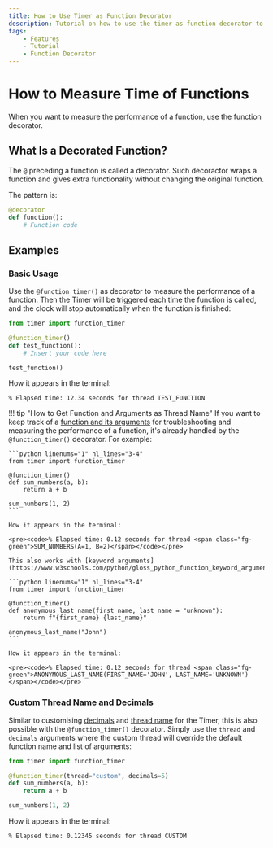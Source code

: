 ```yaml
---
title: How to Use Timer as Function Decorator
description: Tutorial on how to use the timer as function decorator to measure the execution time of Python functions. Includes code examples for beginners and advanced users.
tags:
    - Features
    - Tutorial
    - Function Decorator
---
```


# How to Measure Time of Functions
When you want to measure the performance of a function, use the function decorator.

## What Is a Decorated Function?
The `@` preceding a function is called a decorator. Such decoractor wraps a function and gives extra functionality without changing the original function.

The pattern is:

```python title=""
@decorator
def function():
    # Function code
```

## Examples
### Basic Usage
Use the `@function_timer()` as decorator to measure the performance of a function. Then the Timer will be triggered each time the function is called, and the clock will stop automatically when the function is finished:

```python linenums="1" hl_lines="3"
from timer import function_timer

@function_timer()
def test_function():
    # Insert your code here

test_function()
```

How it appears in the terminal:

<pre><code>% Elapsed time: 12.34 seconds for thread <span class="fg-green">TEST_FUNCTION</span></code></pre>

!!! tip "How to Get Function and Arguments as Thread Name"
    If you want to keep track of a [function and its arguments](https://www.w3schools.com/python/gloss_python_function_arguments.asp) for troubleshooting and measuring the performance of a function, it's already handled by the `@function_timer()` decorator. For example:

    ```python linenums="1" hl_lines="3-4"
    from timer import function_timer

    @function_timer()
    def sum_numbers(a, b):
        return a + b

    sum_numbers(1, 2)
    ```

    How it appears in the terminal:

    <pre><code>% Elapsed time: 0.12 seconds for thread <span class="fg-green">SUM_NUMBERS(A=1, B=2)</span></code></pre>

    This also works with [keyword arguments](https://www.w3schools.com/python/gloss_python_function_keyword_arguments.asp):

    ```python linenums="1" hl_lines="3-4"
    from timer import function_timer

    @function_timer()
    def anonymous_last_name(first_name, last_name = "unknown"):
        return f"{first_name} {last_name}"

    anonymous_last_name("John")
    ```

    How it appears in the terminal:

    <pre><code>% Elapsed time: 0.12 seconds for thread <span class="fg-green">ANONYMOUS_LAST_NAME(FIRST_NAME='JOHN', LAST_NAME='UNKNOWN')</span></code></pre>

### Custom Thread Name and Decimals
Similar to customising [decimals](decimals.md) and [thread name](multiple-threads.md) for the Timer, this is also possible with the `@function_timer()` decorator. Simply use the `thread` and `decimals` arguments where the custom thread will override the default function name and list of arguments:

```python linenums="1" hl_lines="3"
from timer import function_timer

@function_timer(thread="custom", decimals=5)
def sum_numbers(a, b):
    return a + b

sum_numbers(1, 2)
```

How it appears in the terminal:

<pre><code>% Elapsed time: 0.12345 seconds for thread <span class="fg-green">CUSTOM</span></code></pre>
